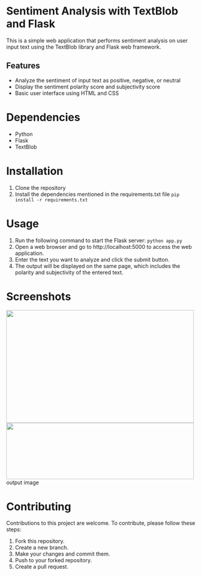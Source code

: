 # Sentiment Analysis with TextBlob and Flask
This is a simple web application that performs sentiment analysis on user input text using the TextBlob library and Flask web framework.

## Features
- Analyze the sentiment of input text as positive, negative, or neutral
- Display the sentiment polarity score and subjectivity score
- Basic user interface using HTML and CSS
 
# Dependencies
- Python 
- Flask 
- TextBlob 

# Installation
1. Clone the repository
2. Install the dependencies mentioned in the requirements.txt file
```pip install -r requirements.txt ```

# Usage
1. Run the following command to start the Flask server:
``` python app.py ```
2. Open a web browser and go to http://localhost:5000 to access the web application.
3. Enter the text you want to analyze and click the submit button.
4. The output will be displayed on the same page, which includes the polarity and subjectivity of the entered text.

# Screenshots
<img height= "300px" width="500px" src="https://github.com/Nachiket1904/sentimentalanalysis/blob/cfa43aae4fff1a329f96c1b656f0c34d2da806c7/sentimentalanalysis/1.png?raw=true" >
<br>

<img height= "150px" width="500px" src="https://github.com/Nachiket1904/sentimentalanalysis/blob/cfa43aae4fff1a329f96c1b656f0c34d2da806c7/sentimentalanalysis/2.png?raw=true" >
output image

# Contributing
Contributions to this project are welcome. To contribute, please follow these steps:

1. Fork this repository.
2. Create a new branch.
3. Make your changes and commit them.
4. Push to your forked repository.
5. Create a pull request.





